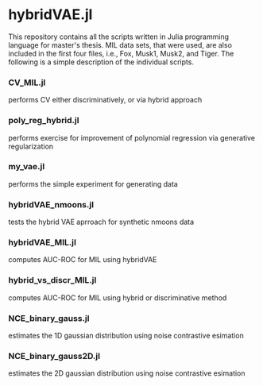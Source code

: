 # hybridVAE.jl

This repository contains all the scripts written in Julia programming language for master's thesis. MIL data sets, that were used, are also included 
in the first four files, i.e., Fox, Musk1, Musk2, and Tiger. The following is a simple description of the individual scripts.


### CV_MIL.jl
performs CV either discriminatively, or via hybrid approach

###  poly_reg_hybrid.jl
performs exercise for improvement of polynomial regression via generative regularization

### my_vae.jl
performs the simple experiment for generating data 

### hybridVAE_nmoons.jl
tests the hybrid VAE aprroach for synthetic nmoons data

### hybridVAE_MIL.jl
computes AUC-ROC for MIL using hybridVAE

### hybrid_vs_discr_MIL.jl
computes AUC-ROC for MIL using hybrid or discriminative method

### NCE_binary_gauss.jl
estimates the 1D gaussian distribution using noise contrastive esimation

### NCE_binary_gauss2D.jl
estimates the 2D gaussian distribution using noise contrastive esimation
